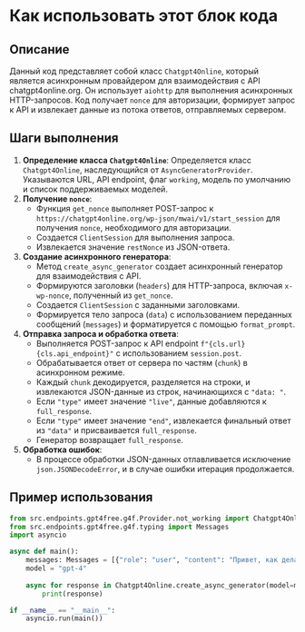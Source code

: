 Как использовать этот блок кода
=========================================================================================

Описание
-------------------------
Данный код представляет собой класс `Chatgpt4Online`, который является асинхронным провайдером для взаимодействия с API chatgpt4online.org. Он использует `aiohttp` для выполнения асинхронных HTTP-запросов. Код получает `nonce` для авторизации, формирует запрос к API и извлекает данные из потока ответов, отправляемых сервером.

Шаги выполнения
-------------------------
1. **Определение класса `Chatgpt4Online`**: Определяется класс `Chatgpt4Online`, наследующийся от `AsyncGeneratorProvider`. Указываются URL, API endpoint, флаг `working`, модель по умолчанию и список поддерживаемых моделей.
2. **Получение `nonce`**:
   - Функция `get_nonce` выполняет POST-запрос к `https://chatgpt4online.org/wp-json/mwai/v1/start_session` для получения `nonce`, необходимого для авторизации.
   - Создается `ClientSession` для выполнения запроса.
   - Извлекается значение `restNonce` из JSON-ответа.
3. **Создание асинхронного генератора**:
   - Метод `create_async_generator` создает асинхронный генератор для взаимодействия с API.
   - Формируются заголовки (`headers`) для HTTP-запроса, включая `x-wp-nonce`, полученный из `get_nonce`.
   - Создается `ClientSession` с заданными заголовками.
   - Формируется тело запроса (`data`) с использованием переданных сообщений (`messages`) и форматируется с помощью `format_prompt`.
4. **Отправка запроса и обработка ответа**:
   - Выполняется POST-запрос к API endpoint `f"{cls.url}{cls.api_endpoint}"` с использованием `session.post`.
   - Обрабатывается ответ от сервера по частям (`chunk`) в асинхронном режиме.
   - Каждый `chunk` декодируется, разделяется на строки, и извлекаются JSON-данные из строк, начинающихся с `"data: "`.
   - Если `"type"` имеет значение `"live"`, данные добавляются к `full_response`.
   - Если `"type"` имеет значение `"end"`, извлекается финальный ответ из `"data"` и присваивается `full_response`.
   - Генератор возвращает `full_response`.
5. **Обработка ошибок**:
   - В процессе обработки JSON-данных отлавливается исключение `json.JSONDecodeError`, и в случае ошибки итерация продолжается.

Пример использования
-------------------------

```python
from src.endpoints.gpt4free.g4f.Provider.not_working import Chatgpt4Online
from src.endpoints.gpt4free.g4f.typing import Messages
import asyncio

async def main():
    messages: Messages = [{"role": "user", "content": "Привет, как дела?"}]
    model = "gpt-4"
    
    async for response in Chatgpt4Online.create_async_generator(model=model, messages=messages):
        print(response)

if __name__ == "__main__":
    asyncio.run(main())